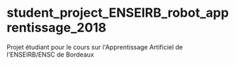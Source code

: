 # student_project_ENSEIRB_robot_apprentissage_2018
Projet étudiant pour le cours sur l'Apprentissage Artificiel de l'ENSEIRB/ENSC de Bordeaux
